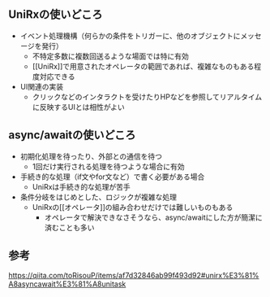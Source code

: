 ## UniRxの使いどころ
* イベント処理機構（何らかの条件をトリガーに、他のオブジェクトにメッセージを発行）
	- 不特定多数に複数回送るような場面では特に有効
	- [[UniRx]]で用意されたオペレータの範囲であれば、複雑なものもある程度対応できる
* UI関連の実装
	- クリックなどのインタラクトを受けたりHPなどを参照してリアルタイムに反映するUIとは相性がよい

## async/awaitの使いどころ
* 初期化処理を待ったり、外部との通信を待つ
	- 1回だけ実行される処理を待つような場合に有効
* 手続き的な処理（if文やfor文など）で書く必要がある場合
	- UniRxは手続き的な処理が苦手
* 条件分岐をはじめとした、ロジックが複雑な処理
	- UniRxの[[オペレータ]]の組み合わせだけでは難しいものもある
		- オペレータで解決できなさそうなら、async/awaitにした方が簡潔に済むことも多い

## 参考
<https://qiita.com/toRisouP/items/af7d32846ab99f493d92#unirx%E3%81%A8asyncawait%E3%81%A8unitask>